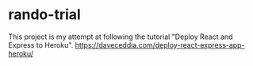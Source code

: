 # rando-trial
This project is my attempt at following the tutorial "Deploy React and Express to Heroku". https://daveceddia.com/deploy-react-express-app-heroku/
